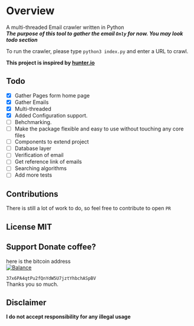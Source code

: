  
# Overview  
A multi-threaded Email crawler written in Python    
***The purpose of this tool to gather the email `Only` for now.  You may look todo section***  
  
To run the crawler, please type `python3 index.py` and enter a URL to crawl.  
    
**This project is inspired by [hunter.io](https://hunter.io/)**

## Todo  
 - [x] Gather Pages form home page
 - [x] Gather Emails  
 - [x] Multi-threaded  
 - [X] Added Configuration support.  
 - [ ] Behchmarking.  
 - [ ] Make the package flexible and easy to use without touching any core files  
 - [ ] Components to extend project  
 - [ ] Database layer  
 - [ ] Verification of email
 - [ ] Get reference link of emails
 - [ ] Searching algorithms 
 - [ ] Add more tests  
    
## Contributions
There is still a lot of work to do, so feel free to contribute to open `PR`    
 ## License MIT    
    
## Support Donate coffee?    
here is the bitcoin address    
[![Balance](https://img.balancebadge.io/btc/37x6PA4qtPu2fQnYdW5U7jztYhbchASpBV.svg)](https://img.balancebadge.io/btc/37x6PA4qtPu2fQnYdW5U7jztYhbchASpBV.svg)  
  
   ```37x6PA4qtPu2fQnYdW5U7jztYhbchASpBV```    
 Thanks you so much.  
  
## Disclaimer  
**I do not accept responsibility for any illegal usage**